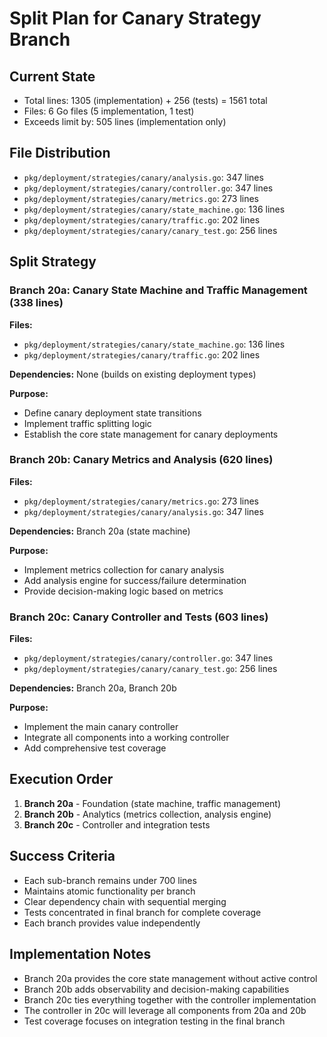 # Split Plan for Canary Strategy Branch

## Current State
- Total lines: 1305 (implementation) + 256 (tests) = 1561 total
- Files: 6 Go files (5 implementation, 1 test)
- Exceeds limit by: 505 lines (implementation only)

## File Distribution
- `pkg/deployment/strategies/canary/analysis.go`: 347 lines
- `pkg/deployment/strategies/canary/controller.go`: 347 lines
- `pkg/deployment/strategies/canary/metrics.go`: 273 lines
- `pkg/deployment/strategies/canary/state_machine.go`: 136 lines
- `pkg/deployment/strategies/canary/traffic.go`: 202 lines
- `pkg/deployment/strategies/canary/canary_test.go`: 256 lines

## Split Strategy

### Branch 20a: Canary State Machine and Traffic Management (338 lines)
**Files:**
- `pkg/deployment/strategies/canary/state_machine.go`: 136 lines
- `pkg/deployment/strategies/canary/traffic.go`: 202 lines

**Dependencies:** None (builds on existing deployment types)

**Purpose:**
- Define canary deployment state transitions
- Implement traffic splitting logic
- Establish the core state management for canary deployments

### Branch 20b: Canary Metrics and Analysis (620 lines)
**Files:**
- `pkg/deployment/strategies/canary/metrics.go`: 273 lines
- `pkg/deployment/strategies/canary/analysis.go`: 347 lines

**Dependencies:** Branch 20a (state machine)

**Purpose:**
- Implement metrics collection for canary analysis
- Add analysis engine for success/failure determination
- Provide decision-making logic based on metrics

### Branch 20c: Canary Controller and Tests (603 lines)
**Files:**
- `pkg/deployment/strategies/canary/controller.go`: 347 lines
- `pkg/deployment/strategies/canary/canary_test.go`: 256 lines

**Dependencies:** Branch 20a, Branch 20b

**Purpose:**
- Implement the main canary controller
- Integrate all components into a working controller
- Add comprehensive test coverage

## Execution Order
1. **Branch 20a** - Foundation (state machine, traffic management)
2. **Branch 20b** - Analytics (metrics collection, analysis engine)
3. **Branch 20c** - Controller and integration tests

## Success Criteria
- Each sub-branch remains under 700 lines
- Maintains atomic functionality per branch
- Clear dependency chain with sequential merging
- Tests concentrated in final branch for complete coverage
- Each branch provides value independently

## Implementation Notes
- Branch 20a provides the core state management without active control
- Branch 20b adds observability and decision-making capabilities
- Branch 20c ties everything together with the controller implementation
- The controller in 20c will leverage all components from 20a and 20b
- Test coverage focuses on integration testing in the final branch